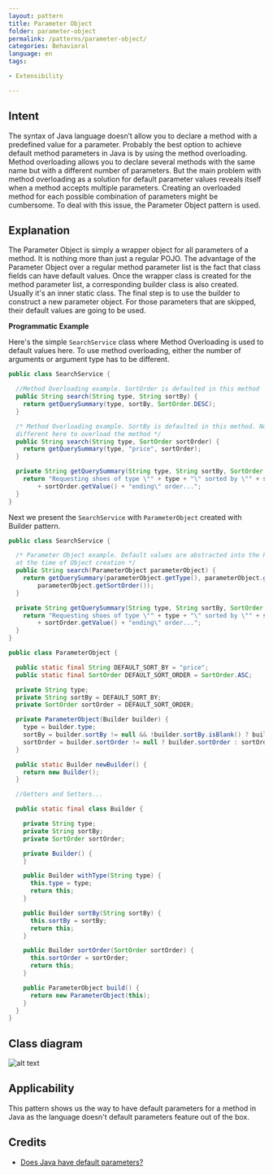 ```yaml
---
layout: pattern
title: Parameter Object
folder: parameter-object
permalink: /patterns/parameter-object/
categories: Behavioral
language: en
tags:

- Extensibility

---
```


## Intent

The syntax of Java language doesn’t allow you to declare a method with a predefined value
for a parameter. Probably the best option to achieve default method parameters in Java is
by using the method overloading. Method overloading allows you to declare several methods
with the same name but with a different number of parameters. But the main problem with
method overloading as a solution for default parameter values reveals itself when a method
accepts multiple parameters. Creating an overloaded method for each possible combination of
parameters might be cumbersome. To deal with this issue, the Parameter Object pattern is used.

## Explanation

The Parameter Object is simply a wrapper object for all parameters of a method.
It is nothing more than just a regular POJO. The advantage of the Parameter Object over a
regular method parameter list is the fact that class fields can have default values.
Once the wrapper class is created for the method parameter list, a corresponding builder class
is also created. Usually it's an inner static class. The final step is to use the builder
to construct a new parameter object. For those parameters that are skipped,
their default values are going to be used.

**Programmatic Example**

Here's the simple `SearchService` class where Method Overloading is used to default values here. To
use method overloading, either the number of arguments or argument type has to be different.

```java
public class SearchService {

  //Method Overloading example. SortOrder is defaulted in this method
  public String search(String type, String sortBy) {
    return getQuerySummary(type, sortBy, SortOrder.DESC);
  }

  /* Method Overloading example. SortBy is defaulted in this method. Note that the type has to be 
  different here to overload the method */
  public String search(String type, SortOrder sortOrder) {
    return getQuerySummary(type, "price", sortOrder);
  }

  private String getQuerySummary(String type, String sortBy, SortOrder sortOrder) {
    return "Requesting shoes of type \"" + type + "\" sorted by \"" + sortBy + "\" in \""
        + sortOrder.getValue() + "ending\" order...";
  }
}

```

Next we present the `SearchService` with `ParameterObject` created with Builder pattern.

```java
public class SearchService {

  /* Parameter Object example. Default values are abstracted into the Parameter Object 
  at the time of Object creation */
  public String search(ParameterObject parameterObject) {
    return getQuerySummary(parameterObject.getType(), parameterObject.getSortBy(),
        parameterObject.getSortOrder());
  }

  private String getQuerySummary(String type, String sortBy, SortOrder sortOrder) {
    return "Requesting shoes of type \"" + type + "\" sorted by \"" + sortBy + "\" in \""
        + sortOrder.getValue() + "ending\" order...";
  }
}

public class ParameterObject {

  public static final String DEFAULT_SORT_BY = "price";
  public static final SortOrder DEFAULT_SORT_ORDER = SortOrder.ASC;

  private String type;
  private String sortBy = DEFAULT_SORT_BY;
  private SortOrder sortOrder = DEFAULT_SORT_ORDER;

  private ParameterObject(Builder builder) {
    type = builder.type;
    sortBy = builder.sortBy != null && !builder.sortBy.isBlank() ? builder.sortBy : sortBy;
    sortOrder = builder.sortOrder != null ? builder.sortOrder : sortOrder;
  }

  public static Builder newBuilder() {
    return new Builder();
  }

  //Getters and Setters...

  public static final class Builder {

    private String type;
    private String sortBy;
    private SortOrder sortOrder;

    private Builder() {
    }

    public Builder withType(String type) {
      this.type = type;
      return this;
    }

    public Builder sortBy(String sortBy) {
      this.sortBy = sortBy;
      return this;
    }

    public Builder sortOrder(SortOrder sortOrder) {
      this.sortOrder = sortOrder;
      return this;
    }

    public ParameterObject build() {
      return new ParameterObject(this);
    }
  }
}


```

## Class diagram

![alt text](/etc/parameter-object.png "Parameter Object")

## Applicability

This pattern shows us the way to have default parameters for a method in Java as the language
doesn't default parameters feature out of the box.

## Credits

- [Does Java have default parameters?](http://dolszewski.com/java/java-default-parameters)
